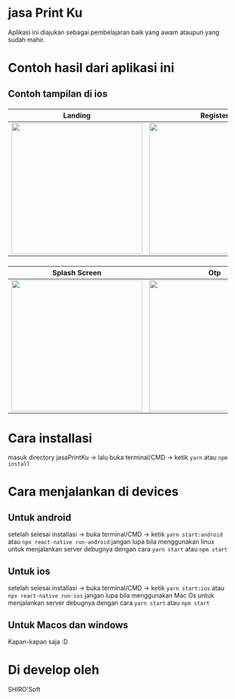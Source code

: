 # jasa Print Ku
Aplikasi ini diajukan sebagai pembelajaran baik yang awam ataupun yang sudah mahir.
# Contoh hasil dari aplikasi ini
## Contoh tampilan di ios
###
Landing | Register | Login | 
------------ | ------------- | ------------- |
<img src="https://github.com/shirokun20/jasaPrintKu/blob/master/sampleImage/sample_output.png" width="300"> | <img src="https://github.com/shirokun20/jasaPrintKu/blob/master/sampleImage/sample_output_2.png" width="300"> | <img src="https://github.com/shirokun20/jasaPrintKu/blob/master/sampleImage/sample_output_3.png" width="300"> | 

###
Splash Screen | Otp | Beranda
---------------- | ---------------- | ----------------
<img src="https://github.com/shirokun20/jasaPrintKu/blob/master/sampleImage/sample_output_5.png" width="300"> | <img src="https://github.com/shirokun20/jasaPrintKu/blob/master/sampleImage/sample_output_6.png" width="300"> | <img src="https://github.com/shirokun20/jasaPrintKu/blob/master/sampleImage/sample_output_4.png" width="300">
# Cara installasi
masuk directory jasaPrintKu -> lalu buka terminal/CMD -> ketik `yarn` atau `npm install`

# Cara menjalankan di devices

## Untuk android
setelah selesai installasi -> buka terminal/CMD -> ketik `yarn start:android` atau `npx react-native run-android`
jangan lupa bila menggunakan linux untuk menjalankan server debugnya dengan cara `yarn start` atau `npm start`

## Untuk ios

setelah selesai installasi -> buka terminal/CMD -> ketik `yarn start:ios` atau `npx react-native run-ios`
jangan lupa bila menggunakan Mac Os untuk menjalankan server debugnya dengan cara `yarn start` atau `npm start`

## Untuk Macos dan windows

Kapan-kapan saja :D

# Di develop oleh

SHIRO'Soft
